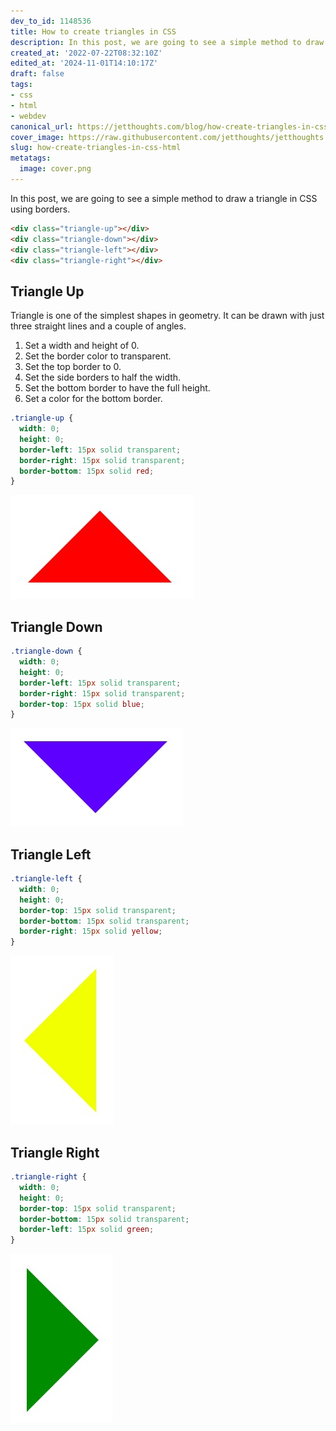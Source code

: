 ```yaml
---
dev_to_id: 1148536
title: How to create triangles in CSS
description: In this post, we are going to see a simple method to draw a triangle in CSS using borders.    &lt;div...
created_at: '2022-07-22T08:32:10Z'
edited_at: '2024-11-01T14:10:17Z'
draft: false
tags:
- css
- html
- webdev
canonical_url: https://jetthoughts.com/blog/how-create-triangles-in-css-html/
cover_image: https://raw.githubusercontent.com/jetthoughts/jetthoughts.github.io/master/content/blog/how-create-triangles-in-css-html/cover.png
slug: how-create-triangles-in-css-html
metatags:
  image: cover.png
---
```

In this post, we are going to see a simple method to draw a triangle in CSS using borders.
```html
<div class="triangle-up"></div>
<div class="triangle-down"></div>
<div class="triangle-left"></div>
<div class="triangle-right"></div>
```

## Triangle Up
Triangle is one of the simplest shapes in geometry. It can be drawn with just three straight lines and a couple of angles.

1. Set a width and height of 0.
2. Set the border color to transparent.
3. Set the top border to 0.
4. Set the side borders to half the width.
5. Set the bottom border to have the full height.
6. Set a color for the bottom border.

```css
.triangle-up {
  width: 0; 
  height: 0; 
  border-left: 15px solid transparent;
  border-right: 15px solid transparent; 
  border-bottom: 15px solid red;
}
```
![Image description](file_0.png)

## Triangle Down
```css
.triangle-down {
  width: 0; 
  height: 0; 
  border-left: 15px solid transparent;
  border-right: 15px solid transparent;
  border-top: 15px solid blue;
}
```
![Image description](file_1.png)

## Triangle Left
```css
.triangle-left {
  width: 0; 
  height: 0; 
  border-top: 15px solid transparent;
  border-bottom: 15px solid transparent; 
  border-right: 15px solid yellow; 
}
```
![Image description](file_2.png)

## Triangle Right
```css
.triangle-right {
  width: 0; 
  height: 0; 
  border-top: 15px solid transparent;
  border-bottom: 15px solid transparent;
  border-left: 15px solid green;
}
```
![Image description](file_3.png)
 

